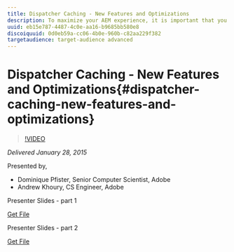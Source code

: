 ```yaml
---
title: Dispatcher Caching - New Features and Optimizations
description: To maximize your AEM experience, it is important that you fine tune your AEM Dispatcher cache.  This session will teach you about the newest features in AEM dispatcher and some ways you can optimize your cache.  The session will cover new features added between versions 4.1.0 and 4.1.9.
uuid: eb15e787-4487-4c0e-aa16-b9685bb580e8
discoiquuid: 0d0eb59a-cc06-4b0e-960b-c82aa229f382
targetaudience: target-audience advanced
---
```


# Dispatcher Caching - New Features and Optimizations{#dispatcher-caching-new-features-and-optimizations}

>[!VIDEO](https://video.tv.adobe.com/v/19378/?quality=9)

*Delivered January 28, 2015*

Presented by,

* Dominique Pfister, Senior Computer Scientist, Adobe
* Andrew Khoury, CS Engineer, Adobe

Presenter Slides - part 1

[Get File](assets/aemgems-dispatcher-caching-part1-jan-28-2015.pdf)

Presenter Slides - part 2

[Get File](assets/aemgems-dispatcher-caching-part2-jan-28-2015.pdf)
<!--
[Get back to the Overview](https://helpx.adobe.com/experience-manager/kt/eseminars/gems/aem-index.html)
-->
